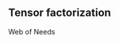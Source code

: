 ## Tensor factorization

<!--
### Implementation notes:

* Start a new Python project `matchmaker-rescal`.
* Only command-line interface (~ minimum viable product)
* Produce results in EDN (<https://github.com/swaroopch/edn_format>).
-->

Web of Needs

<!--
Tensors are multidimensional arrays. A natural way to represent multi-graphs is to use adjacency tensors.
Tensor order
RDF data can be represented as a third-order tensor.
Adjacency tensors
Slices
Fibers
Tensor factorization
Latent factors

Dealing with the noise in the data
Perspective of probabilistic databases

Hybrid approaches combining multiple methods
- E.g., re-ranking
-->
